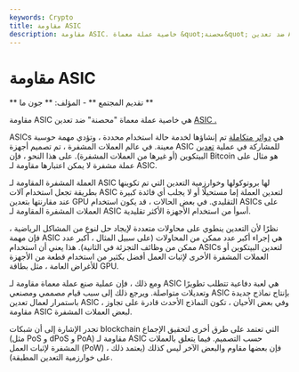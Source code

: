 ```yaml
---
keywords: Crypto
title: مقاومة ASIC
description: مقاومة ASIC. خاصية عملة معماة &quot;محصنة&quot; ضد تعدين ASIC. السماح للتعدين بأن يصبح أكثر لامركزية.
---
```


# مقاومة ASIC
** تقديم المجتمع ** - المؤلف: ** جون ما **

مقاومة ASIC هي خاصية عملة معماة "محصنة" ضد تعدين [ASIC .](/asic)

ASICs هي [دوائر متكاملة](/integrated-circuit) تم إنشاؤها لخدمة حالة استخدام محددة ، وتؤدي مهمة حوسبة معينة. في عالم العملات المشفرة ، تم تصميم أجهزة ASIC للمشاركة في عملية [تعدين](/mining) البيتكوين (أو غيرها من العملات المشفرة). على هذا النحو ، فإن Bitcoin هو مثال على عملة مشفرة لا يمكن اعتبارها مقاومة لـ ASIC.

العملة المشفرة المقاومة لـ ASIC لها بروتوكولها وخوارزمية التعدين التي تم تكوينها بطريقة تجعل استخدام آلات ASIC لتعدين العملة إما مستحيلًا أو لا يجلب أي فائدة كبيرة عند مقارنتها بتعدين GPU التقليدي. في بعض الحالات ، قد يكون استخدام ASICs على العملات المشفرة المقاومة لـ ASIC أسوأ من استخدام الأجهزة الأكثر تقليدية.

نظرًا لأن التعدين ينطوي على محاولات متعددة لإيجاد حل لنوع من المشاكل الرياضية ، فإن مهمة ASIC هي إجراء أكبر عدد ممكن من المحاولات (على سبيل المثال ، أكبر عدد ممكن من وظائف التجزئة في الثانية). هذا يعني أن استخدام ASICs لتعدين البيتكوين أو العملات المشفرة الأخرى لإثبات العمل أفضل بكثير من استخدام قطعة من الأجهزة للأغراض العامة ، مثل بطاقة GPU.

ومع ذلك ، فإن عملية صنع عملة معماة مقاومة لـ ASIC هي لعبة دفاعية تتطلب تطويرًا وتعديلات متواصلة. ويرجع ذلك إلى سبب قيام مصممي ومصنعي ASIC بإنتاج نماذج جديدة باستمرار لعمال تعدين ASIC ، وفي بعض الأحيان ، تكون النماذج الأحدث قادرة على تجاوز مقاومة ASIC لبعض العملات المشفرة.

تجدر الإشارة إلى أن شبكات blockchain التي تعتمد على طرق أخرى لتحقيق الإجماع (مثل PoS و dPoS و PoA) مقاومة لـ ASIC حسب التصميم. فيما يتعلق بالعملات المشفرة لإثبات العمل (PoW) ، فإن بعضها مقاوم والبعض الآخر ليس كذلك (يعتمد ذلك على خوارزمية التعدين المطبقة).

